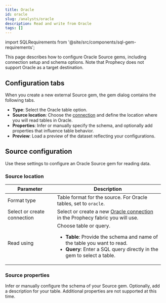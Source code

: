 ```yaml
---
title: Oracle
id: oracle
slug: /analysts/oracle
description: Read and write from Oracle
tags: []
---
```


import SQLRequirements from '@site/src/components/sql-gem-requirements';

<SQLRequirements
  execution_engine="Prophecy Automate"
  sql_package_name=""
  sql_package_version=""
/>

This page describes how to configure Oracle Source gems, including connection setup and schema options. Note that Prophecy does not support Oracle as a target destination.

## Configuration tabs

When you create a new external Source gem, the gem dialog contains the following tabs.

- **Type**: Select the Oracle table option.
- **Source location**: Choose the [connection](/administration/fabrics/prophecy-fabrics/connections/) and define the location where you will read tables in Oracle.
- **Properties**: Infer or manually specify the schema, and optionally add properties that influence table behavior.
- **Preview**: Load a preview of the dataset reflecting your configurations.

## Source configuration

Use these settings to configure an Oracle Source gem for reading data.

### Source location

| Parameter                   | Description                                                                                                                                                                               |
| --------------------------- | ----------------------------------------------------------------------------------------------------------------------------------------------------------------------------------------- |
| Format type                 | Table format for the source. For Oracle tables, set to `oracle`.                                                                                                                          |
| Select or create connection | Select or create a new [Oracle connection](/administration/fabrics/prophecy-fabrics/connections/oracle) in the Prophecy fabric you will use.                                              |
| Read using                  | Choose table or query.<ul><li>**Table**: Provide the schema and name of the table you want to read.</li><li>**Query**: Enter a SQL query directly in the gem to select a table.</li></ul> |

### Source properties

Infer or manually configure the schema of your Source gem. Optionally, add a description for your table. Additional properties are not supported at this time.
